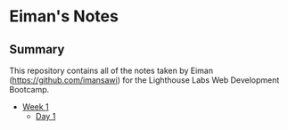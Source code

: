 # Eiman's Notes

## Summary
This repository contains all of the notes taken by Eiman (https://github.com/imansawi) for the Lighthouse Labs Web Development Bootcamp.

* [Week 1](/vagrant/lighthouse-web-notes/Week_1)
  * [Day 1](/vagrant/lighthouse-web-notes/Week_1/Day_1/What_Should_I_Do_for_Lunch_Tips.md)